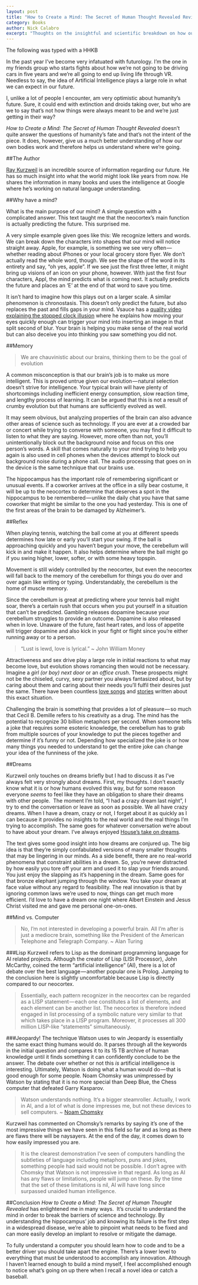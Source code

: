```yaml
---
layout: post
title: "How to Create a Mind: The Secret of Human Thought Revealed Review"
category: Books
author: Nick Calabro
excerpt: "Thoughts on the insightful and scientific breakdown on how our minds work"
---
```


<meta name="twitter:card" content="summary" />
<meta name="twitter:site" content="@NickCalabs" />
<meta name="twitter:title" content="{{ page.title }}" />
<meta name="twitter:description" content="Nick Calabro's Blog" />

<div class="message">The following was typed with a HHKB</div>

In the past year I’ve become very infatuated with futurology. I’m the one in my friends group who starts fights about how we’re not going to be driving cars in five years and we’re all going to end up living life through VR. Needless to say, the idea of Artificial Intelligence plays a large role in what we can expect in our future.

I, unlike a lot of people I encounter, am very optimistic about humanity’s future. Sure, it could end with extinction and droids taking over, but who are we to say that’s not how things were always meant to be and we’re just getting in their way? 

<i>How to Create a Mind: The Secret of Human Thought Revealed</i> doesn’t quite answer the questions of humanity’s fate and that’s not the intent of the piece. It does, however, give us a much better understanding of how our own bodies work and therefore helps us understand where we’re going.


##The Author

[Ray Kurzweil](http://www.kurzweilai.net/) is an incredible source of information regarding our future. He has so much insight into what the world might look like years from now. He shares the information in many books and uses the intelligence at Google where he’s working on natural language understanding.


##Why have a mind?

What is the main purpose of our mind? A simple question with a complicated answer. This text taught me that the neocortex’s main function is actually predicting the future. This surprised me.

A very simple example given goes like this: We recognize letters and words. We can break down the characters into shapes that our mind will notice straight away. Apple, for example, is something we see very often — whether reading about iPhones or your local grocery store flyer. We don’t actually read the whole word, though. We see the shape of the word in its entirety and say, “oh yes, apple”. If we see just the first three letter, it might bring up visions of an icon on your phone, however. With just the first four characters, Appl, the mind predicts what is coming next. It actually predicts the future and places an ‘E’ at the end of that word to save you time. 

It isn’t hard to imagine how this plays out on a larger scale. A similar phenomenon is chronostasis. This doesn’t only predict the future, but also replaces the past and fills gaps in your mind. Vsauce has a [quality video explaining the stopped clock illusion](https://www.youtube.com/watch?v=nNBTLbw1_2Q) where he explains how moving your eyes quickly enough can trigger your mind into inserting an image in that split second of blur. Your brain is helping you make sense of the real world but can also deceive you into thinking you saw something you did not. 


##Memory

>We are chauvinistic about our brains, thinking them to be the goal of evolution

A common misconception is that our brain’s job is to make us more intelligent. This is proved untrue given our evolution — natural selection doesn’t strive for intelligence. Your typical brain will have plenty of shortcomings including inefficient energy consumption, slow reaction time, and lengthy process of learning. It can be argued that this is not a result of crumby evolution but that humans are sufficiently evolved as well. 

It may seem obvious, but analyzing properties of the brain can also advance other areas of science such as technology. If you are ever at a crowded bar or concert while trying to converse with someone, you may find it difficult to listen to what they are saying. However, more often than not, you’ll unintentionally block out the background noise and focus on this one person’s words. A skill that comes naturally to your mind trying to help you again is also used in cell phones when the devices attempt to block out background noise during a phone call. The audio processing that goes on in the device is the same technique that our brains use. 

The hippocampus has the important role of remembering significant or unusual events. If a coworker arrives at the office in a silly bear costume, it will be up to the neocortex to determine that deserves a spot in the hippocampus to be remembered — unlike the daily chat you have that same coworker that might be similar to the one you had yesterday. This is one of the first areas of the brain to be damaged by Alzheimer’s. 


##Reflex

When playing tennis, watching the ball come at you at different speeds determines how late or early you’ll start your swing. If the ball is approaching quickly and you haven’t begun your move, the cerebellum will kick in and make it happen. It also helps determine where the ball might go if you swing higher, lower, softer, or with some heavy topspin.

Movement is still widely controlled by the neocortex, but even the neocortex will fall back to the memory of the cerebellum for things you do over and over again like writing or typing. Understandably, the cerebellum is the home of muscle memory.

Since the cerebellum is great at predicting where your tennis ball might soar, there’s a certain rush that occurs when you put yourself in a situation that can’t be predicted. Gambling releases dopamine because your cerebellum struggles to provide an outcome. Dopamine is also released when in love. Unaware of the future, fast heart rates, and loss of appetite will trigger dopamine and also kick in your fight or flight since you’re either running away or to a person. 

>“Lust is lewd, love is lyrical.” ~ John William Money

Attractiveness and sex drive play a large role in initial reactions to what may become love, but evolution shows romancing then would not be necessary. Imagine a <i>girl (or boy) next door</i> or an <i>office crush</i>. These prospects might not be the chiseled, curvy, sexy partner you always fantasized about, but by caring about them and caring about their needs you’ll fulfil their desires just the same. There have been countless [love songs](https://www.youtube.com/watch?v=Fjnfsk7yZ2E) and [stories](https://en.wikipedia.org/wiki/The_Phantom_of_the_Opera) written about this exact situation. 

Challenging the brain is something that provides a lot of pleasure — so much that Cecil B. Demille refers to his creativity as a drug. The mind has the potential to recognize 30 billion metaphors per second. When someone tells a joke that requires some esoteric knowledge, the cerebellum has to grab from multiple sources of your knowledge to put the pieces together and determine if it’s funny or not. Depending how specialized the joke is or how many things you needed to understand to get the entire joke can change your idea of the funniness of the joke. 


##Dreams

Kurzweil only touches on dreams briefly but I had to discuss it as I’ve always felt very strongly about dreams. First, my thoughts. I don’t exactly know what it is or how humans evolved this way, but for some reason everyone <i>seems</i> to feel like they have an obligation to share their dreams with other people. 
The moment I’m told, “I had a crazy dream last night”, I try to end the conversation or leave as soon as possible. We all have crazy dreams. When I have a dream, crazy or not, I forget about it as quickly as I can because it provides no insights to the real world and the real things I’m trying to accomplish. The same goes for whatever conversation we’re about to have about your dream. I’ve always enjoyed [House’s take on dreams](https://www.tvfanatic.com/quotes/all-dream-symbols-mean-youre-stressed-at-work-or-castration-an/).

The text gives some good insight into how dreams are conjured up. The big idea is that they’re simply confabulated versions of many smaller thoughts that may be lingering in our minds. As a side benefit, there are no real-world phenomena that constraint abilities in a dream. So, you’re never distracted by how easily you tore off your arm and used it to slap your friends around. You just enjoy the slapping as it’s happening in the dream. Same goes for that bronze elephant jumping through the window. You take your dream at face value without any regard to feasibility. The real innovation is that by ignoring common laws we’re used to now, things can get much more efficient. I’d love to have a dream one night where Albert Einstein and Jesus Christ visited me and gave me personal one-on-ones.


##Mind vs. Computer

>No, I’m not interested in developing a powerful brain. All I’m after is just a mediocre brain, something like the President of the American Telephone and Telegraph Company. ~ Alan Turing

###Lisp
Kurzweil refers to Lisp as the dominant programming language for AI related projects. Although the creator of Lisp (LISt Processor), John McCarthy, coined the term “artificial intelligence” (AI), there is a lot of debate over the best language — another popular one is Prolog. Jumping to the conclusion here is slightly uncomfortable because Lisp is directly compared to our neocortex. 

>Essentially, each pattern recognizer in the neocortex can be regarded as a LISP statement — each one constitutes a list of elements, and each element can be another list. The neocortex is therefore indeed engaged in list processing of a symbolic nature very similar to that which takes place in a LISP program. Moreover, it processes all 300 million LISP-like “statements” simultaneously.

###Jeopardy!
The technique Watson uses to win Jeopardy is essentially the same exact thing humans would do. It parses through all the keywords in the initial question and compares it to its 15 TB archive of human knowledge until it finds something it can confidently conclude to be the answer. The debate over whether or not this <i>is</i> artificial intelligence is interesting. Ultimately, Watson is doing what a human would do — that is good enough for some people. Noam Chomsky was unimpressed by Watson by stating that it is no more special than Deep Blue, the Chess computer that defeated Garry Kasparov.

>Watson understands nothing. It’s a bigger steamroller. Actually, I work in AI, and a lot of what is done impresses me, but not these devices to sell computers. ~ [Noam Chomsky](http://framingbusiness.net/archives/1287)

Kurzweil has commented on Chomsky’s remarks by saying it’s one of the most impressive things we have seen in this field so far and as long as there are flaws there will be naysayers. At the end of the day, it comes down to how easily impressed you are. 

>It is the clearest demonstration I’ve seen of computers handling the subtleties of language including metaphors, puns and jokes, something people had said would not be possible. I don’t agree with Chomsky that Watson is not impressive in that regard. As long as AI has any flaws or limitations, people will jump on these. By the time that the set of these limitations is nil, AI will have long since surpassed unaided human intelligence.


##Conclusion
<i>How to Create a Mind: The Secret of Human Thought Revealed</i> has enlightened me in many ways. 
It’s crucial to understand the mind in order to break the barriers of science and technology. By understanding the hippocampus’ job and knowing its failure is the first step in a widespread disease, we’re able to pinpoint what needs to be fixed and can more easily develop an implant to resolve or mitigate the damage.

To fully understand a computer you should learn how to code and to be a better driver you should take apart the engine. There’s a lower level to everything that must be understood to accomplish any innovation. Although I haven’t learned enough to build a mind myself, I feel accomplished enough to notice what’s going on up there when I recall a novel idea or catch a baseball.